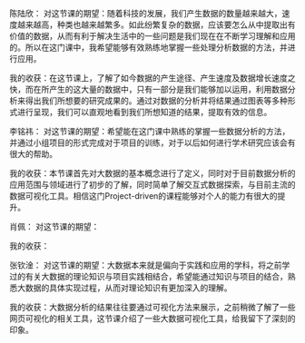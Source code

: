 陈陆欣：
对这节课的期望：随着科技的发展，我们产生数据的数量越来越大，速度越来越高，种类也越来越繁多。如此纷繁复杂的数据，应该要怎么从中提取出有价值的数据，从而有利于解决生活中的一些问题是我们现在在不断学习理解和应用的。所以在这门课中，我希望能够有效熟练地掌握一些处理分析数据的方法，并进行应用。

我的收获：在这节课上，了解了如今数据的产生途径、产生速度及数据增长速度之快，而在所产生的这大量的数据中，只有一部分是我们能够加以运用，利用数据分析来得出我们所想要的研究成果的。通过对数据的分析并将结果通过图表等多种形式进行呈现，我们可以直观地看到我们所想知道的结果，提取有效的信息。

李铭祎：
对这节课的期望：希望能在这门课中熟练的掌握一些数据分析的方法，并通过小组项目的形式完成对于项目的训练，对于以后如何进行学术研究应该会有很大的帮助。

我的收获：本节课首先对大数据的基本概念进行了定义，同时对于目前数据分析的应用范围与领域进行了初步的了解，同时简单了解交互式数据探索，与目前主流的数据可视化工具。相信这门Project-driven的课程能够对个人的能力有很大的提升。

肖佩：
对这节课的期望：

我的收获：

张钦淦：
对这节课的期望：大数据本来就是偏向于实践和应用的学科，将之前学过的有关大数据的理论知识与项目实践相结合，希望能通过知识与项目的结合，熟悉大数据的具体实现过程，从而对理论知识有更加深入的理解。

我的收获：大数据分析的结果往往要通过可视化方法来展示，之前稍微了解了一些网页可视化的相关工具，这节课介绍了一些大数据可视化工具，给我留下了深刻的印象。

